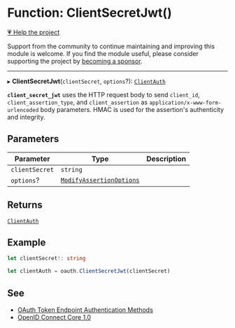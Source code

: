 # Function: ClientSecretJwt()

[💗 Help the project](https://github.com/sponsors/panva)

Support from the community to continue maintaining and improving this module is welcome. If you find the module useful, please consider supporting the project by [becoming a sponsor](https://github.com/sponsors/panva).

***

▸ **ClientSecretJwt**(`clientSecret`, `options`?): [`ClientAuth`](../type-aliases/ClientAuth.md)

**`client_secret_jwt`** uses the HTTP request body to send `client_id`, `client_assertion_type`,
and `client_assertion` as `application/x-www-form-urlencoded` body parameters. HMAC is used for
the assertion's authenticity and integrity.

## Parameters

| Parameter | Type | Description |
| ------ | ------ | ------ |
| `clientSecret` | `string` |  |
| `options`? | [`ModifyAssertionOptions`](../interfaces/ModifyAssertionOptions.md) |  |

## Returns

[`ClientAuth`](../type-aliases/ClientAuth.md)

## Example

```ts
let clientSecret!: string

let clientAuth = oauth.ClientSecretJwt(clientSecret)
```

## See

 - [OAuth Token Endpoint Authentication Methods](https://www.iana.org/assignments/oauth-parameters/oauth-parameters.xhtml#token-endpoint-auth-method)
 - [OpenID Connect Core 1.0](https://openid.net/specs/openid-connect-core-1_0-errata2.html#ClientAuthentication)
